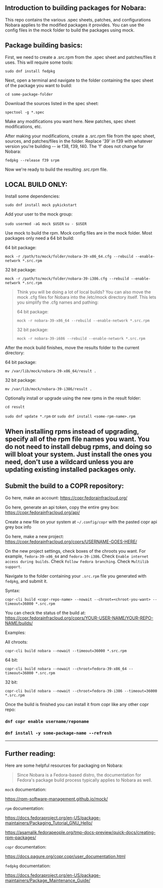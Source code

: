 
Introduction to building packages for Nobara:
---

This repo contains the various .spec sheets, patches, and configurations Nobara applies to the modified packages it provides. You can use the config files in the mock folder to build the packages using mock.

Package building basics:
---

First, we need to create a .src.rpm from the .spec sheet and patches/files it uses. This will require some tools:

`sudo dnf install fedpkg`

Next, open a terminal and navigate to the folder containing the spec sheet of the package you want to build:

`cd some-package-folder`

Download the sources listed in the spec sheet:

`spectool -g *.spec`

Make any modifications you want here. New patches, spec sheet modifications, etc.

After making your modifications, create a .src.rpm file from the spec sheet, sources, and patches/files in the folder. Replace '39' in f39 with whatever version you're building -- ie f38, f39, f40. The 'f' does not change for Nobara:

`fedpkg --release f39 srpm`

Now we're ready to build the resulting .src.rpm file.


LOCAL BUILD ONLY:
---
Install some dependencies:

`sudo dnf install mock pykickstart`

Add your user to the mock group:

`sudo usermod -aG mock $USER`
`su - $USER`

Use mock to build the rpm. Mock config files are in the mock folder. Most packages only need a 64 bit build:

64 bit package:

`mock -r /path/to/mock/folder/nobara-39-x86_64.cfg --rebuild --enable-network *.src.rpm`

32 bit package:

`mock -r /path/to/mock/folder/nobara-39-i386.cfg --rebuild --enable-network *.src.rpm`

> Think you will be doing a lot of local builds? You can also move the  
> mock .cfg files for Nobara into the /etc/mock directory itself.
> This lets you simplify the .cfg names and pathing:
>
>64 bit package: 
>
>`mock -r nobara-39-x86_64 --rebuild --enable-network *.src.rpm`
>
>32 bit package: 
>
>`mock -r nobara-39-i686 --rebuild --enable-network *.src.rpm`

After the mock build finishes, move the results folder to the current directory:

64 bit package:

`mv /var/lib/mock/nobara-39-x86_64/result .`

32 bit package:

`mv /var/lib/mock/nobara-39-i386/result .`

Optionally install or upgrade using the new rpms in the result folder:

`cd result`

`sudo dnf update *.rpm`
or
`sudo dnf install <some-rpm-name>.rpm`

When installing rpms instead of upgrading, specify all of the rpm file names you want. You do not need to install debug rpms, and doing so will bloat your system. Just install the ones you need, don't use a wildcard unless you are updating existing installed packages only.
---

Submit the build to a COPR repository:
---
Go here, make an account:
https://copr.fedorainfracloud.org/

Go here, generate an api token, copy the entire grey box:
https://copr.fedorainfracloud.org/api/

Create a new file on your system at `~/.config/copr` with the pasted copr api grey box info

Go here, make a new project:
https://copr.fedorainfracloud.org/coprs/USERNAME-GOES-HERE/

On the new project settings, check boxes of the chroots you want. For example, `fedora-39-x86_64` and `fedora-39-i386`. Check `Enable internet access during builds`. Check `Follow Fedora branching`. Check `Multilib support`.

Navigate to the folder containing your `.src.rpm` file you generated with `fedpkg`, and submit it.

Syntax:

`copr-cli build <copr-repo-name> --nowait --chroot=<chroot-you-want> --timeout=36000 *.src.rpm`

You can check the status of the build at:
https://copr.fedorainfracloud.org/coprs/YOUR-USER-NAME/YOUR-REPO-NAME/builds/

Examples:

All chroots:

`copr-cli build nobara --nowait --timeout=36000 *.src.rpm`

64 bit:

`copr-cli build nobara --nowait --chroot=fedora-39-x86_64 --timeout=36000 *.src.rpm`

32 bit:

`copr-cli build nobara --nowait --chroot=fedora-39-i386 --timeout=36000 *.src.rpm`

Once the build is finished you can install it from copr like any other copr repo:

### `dnf copr enable username/reponame`
### `dnf install -y some-package-name --refresh`
---

Further reading:
---
Here are some helpful resources for packaging on Nobara: 
>Since Nobara is a Fedora-based distro, the documentation for Fedora's package build process typically applies to Nobara as well.

`mock` documentation: 

https://rpm-software-management.github.io/mock/

`rpm` documentation: 

https://docs.fedoraproject.org/en-US/package-maintainers/Packaging_Tutorial_GNU_Hello/

https://asamalik.fedorapeople.org/tmp-docs-preview/quick-docs/creating-rpm-packages/

`copr` documentation:

https://docs.pagure.org/copr.copr/user_documentation.html

`fedpkg` documentation:

https://docs.fedoraproject.org/en-US/package-maintainers/Package_Maintenance_Guide/
